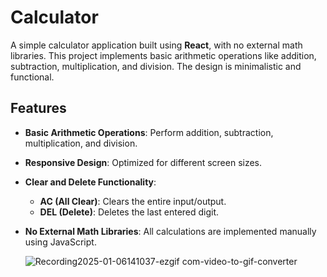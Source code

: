 # Calculator

A simple calculator application built using **React**, with no external math libraries. This project implements basic arithmetic operations like addition, subtraction, multiplication, and division. The design is minimalistic and functional.

## Features

- **Basic Arithmetic Operations**: Perform addition, subtraction, multiplication, and division.
- **Responsive Design**: Optimized for different screen sizes.
- **Clear and Delete Functionality**:
  - **AC (All Clear)**: Clears the entire input/output.
  - **DEL (Delete)**: Deletes the last entered digit.
- **No External Math Libraries**: All calculations are implemented manually using JavaScript.

  ![Recording2025-01-06141037-ezgif com-video-to-gif-converter](https://github.com/user-attachments/assets/2ef68949-7273-41cc-b206-fe5063e19fb3)




